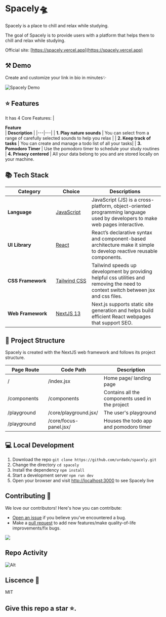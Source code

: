 # Spacely🛸

Spacely is a place to chill and relax while studying.

The goal of Spacely is to provide users with a platform that helps them to chill and relax while studying.

Official site: [https://spacely.vercel.app](https://spacely.vercel.app)

## ⚒️ Demo

Create and customize your link in bio in minutes✨

<div style="width: 600px;">

![Spacely Demo](.github/demo.gif)

</div>

## ⭐ Features

It has 4 Core Features:
| <div style="width:285px">**Feature**</div> | **Description** |
|---|---|
| **1. Play nature sounds** | You can select from a range of carefully selected sounds to help you relax |
| **2. Keep track of tasks** | You can create and manage a todo list of all your tasks|
| **3. Pomodoro Timer** | Use the pomodoro timer to schedule your study routines |
**4. Privacy centered** | All your data belong to you and are stored locally on your machine.

## 📚 Tech Stack

| <div style="width:140px">**Category**</div> | <div style="width:100px">**Choice**</div>                   | **Descriptions**                                                                                                                     |
| ------------------------------------------- | ----------------------------------------------------------- | ------------------------------------------------------------------------------------------------------------------------------------ |
| **Language**                                | [JavaScript](https://github.com/microsoft/TypeScript)       | JavaScript (JS) is a cross-platform, object-oriented programming language used by developers to make web pages interactive.          |
| **UI Library**                              | [React](https://github.com/facebook/react)                  | React’s declarative syntax and component-based architecture make it simple to develop reactive reusable components.                  |
| **CSS Framework**                           | [Tailwind CSS](https://github.com/tailwindlabs/tailwindcss) | Tailwind speeds up development by providing helpful css utilities and removing the need to context switch between jsx and css files. |
| **Web Framework**                           | [NextJS 13](https://github.com/vercel/next.js)              | Next.js supports static site generation and helps build efficient React webpages that support SEO.                                   |

## 📁 Project Structure

Spacely is created with the NextJS web framework and follows its project structure.

| <div style="width:115px">**Page Route**</div> | **Code Path**          | **Description**                                 |
| --------------------------------------------- | ---------------------- | ----------------------------------------------- |
| /                                             | /index.jsx             | Home page/ landing page                         |
| /components                                   | /components            | Contains all the components used in the project |
| /playground                                   | /core/playground.jsx/  | The user's playground                           |
| /playground                                   | /core/focus-panel.jsx/ | Houses the todo app and pomodoro timer          |

## 💻 Local Development

1. Download the repo `git clone https://github.com/urdadx/spacely.git`
2. Change the directory `cd spacely`
3. Install the dependency `npm install`
4. Start a development server `npm run dev`
5. Open your browser and visit [http://localhost:3000](http://localhost:3000) to see Spacely live

## Contributing 🤝

We love our contributors! Here's how you can contribute:

- [Open an issue](https://github.com/urdadx/spacely/issues) if you believe you've encountered a bug.
- Make a [pull request](https://github.com/urdadx/spacely/pull) to add new features/make quality-of-life improvements/fix bugs.

<a href="https://github.com/urdadx/spacely/graphs/contributors">
  <img src="https://contrib.rocks/image?repo=urdadx/spacely" />
</a>

## Repo Activity

![Alt](https://repobeats.axiom.co/api/embed/9012953bd5a147f58c81adce751b434f292d1bb5.svg 'Repobeats analytics image')

## Liscence 📝

MIT

## Give this repo a star ⭐.
